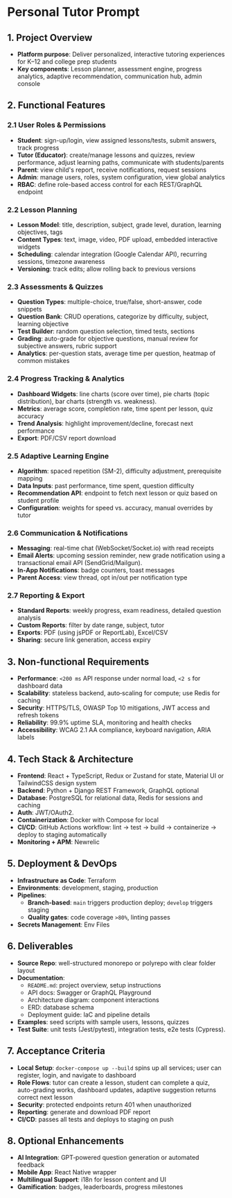 # Personal Tutor Prompt

## 1. Project Overview

- **Platform purpose**: Deliver personalized, interactive tutoring experiences for K–12 and college prep students
- **Key components**: Lesson planner, assessment engine, progress analytics, adaptive recommendation, communication hub, admin console

## 2. Functional Features

### 2.1 User Roles & Permissions

- **Student**: sign-up/login, view assigned lessons/tests, submit answers, track progress
- **Tutor (Educator)**: create/manage lessons and quizzes, review performance, adjust learning paths, communicate with students/parents
- **Parent**: view child's report, receive notifications, request sessions
- **Admin**: manage users, roles, system configuration, view global analytics
- **RBAC**: define role-based access control for each REST/GraphQL endpoint

### 2.2 Lesson Planning

- **Lesson Model**: title, description, subject, grade level, duration, learning objectives, tags
- **Content Types**: text, image, video, PDF upload, embedded interactive widgets
- **Scheduling**: calendar integration (Google Calendar API), recurring sessions, timezone awareness
- **Versioning**: track edits; allow rolling back to previous versions

### 2.3 Assessments & Quizzes

- **Question Types**: multiple-choice, true/false, short-answer, code snippets
- **Question Bank**: CRUD operations, categorize by difficulty, subject, learning objective
- **Test Builder**: random question selection, timed tests, sections
- **Grading**: auto-grade for objective questions, manual review for subjective answers, rubric support
- **Analytics**: per-question stats, average time per question, heatmap of common mistakes

### 2.4 Progress Tracking & Analytics

- **Dashboard Widgets**: line charts (score over time), pie charts (topic distribution), bar charts (strength vs. weakness).
- **Metrics**: average score, completion rate, time spent per lesson, quiz accuracy
- **Trend Analysis**: highlight improvement/decline, forecast next performance
- **Export**: PDF/CSV report download

### 2.5 Adaptive Learning Engine

- **Algorithm**: spaced repetition (SM-2), difficulty adjustment, prerequisite mapping
- **Data Inputs**: past performance, time spent, question difficulty
- **Recommendation API**: endpoint to fetch next lesson or quiz based on student profile
- **Configuration**: weights for speed vs. accuracy, manual overrides by tutor

### 2.6 Communication & Notifications

- **Messaging**: real-time chat (WebSocket/Socket.io) with read receipts
- **Email Alerts**: upcoming session reminder, new grade notification using a transactional email API (SendGrid/Mailgun).
- **In‑App Notifications**: badge counters, toast messages
- **Parent Access**: view thread, opt in/out per notification type

### 2.7 Reporting & Export

- **Standard Reports**: weekly progress, exam readiness, detailed question analysis
- **Custom Reports**: filter by date range, subject, tutor
- **Exports**: PDF (using jsPDF or ReportLab), Excel/CSV
- **Sharing**: secure link generation, access expiry

## 3. Non‑functional Requirements

- **Performance**: `<200 ms` API response under normal load, `<2 s` for dashboard data
- **Scalability**: stateless backend, auto‑scaling for compute; use Redis for caching
- **Security**: HTTPS/TLS, OWASP Top 10 mitigations, JWT access and refresh tokens
- **Reliability**: 99.9% uptime SLA, monitoring and health checks
- **Accessibility**: WCAG 2.1 AA compliance, keyboard navigation, ARIA labels

## 4. Tech Stack & Architecture

- **Frontend**: React + TypeScript, Redux or Zustand for state, Material UI or TailwindCSS design system
- **Backend**: Python + Django REST Framework, GraphQL optional
- **Database**: PostgreSQL for relational data, Redis for sessions and caching
- **Auth**: JWT/OAuth2.
- **Containerization**: Docker with Compose for local
- **CI/CD**: GitHub Actions workflow: lint → test → build → containerize → deploy to staging automatically
- **Monitoring + APM**: Newrelic

## 5. Deployment & DevOps

- **Infrastructure as Code**: Terraform
- **Environments**: development, staging, production
- **Pipelines**:
	- **Branch-based**: `main` triggers production deploy; `develop` triggers staging
	- **Quality gates**: code coverage `>80%`, linting passes
- **Secrets Management**: Env Files

## 6. Deliverables

- **Source Repo**: well-structured monorepo or polyrepo with clear folder layout
- **Documentation**:
	- `README.md`: project overview, setup instructions
	- API docs: Swagger or GraphQL Playground
	- Architecture diagram: component interactions
	- ERD: database schema
	- Deployment guide: IaC and pipeline details
- **Examples**: seed scripts with sample users, lessons, quizzes
- **Test Suite**: unit tests (Jest/pytest), integration tests, e2e tests (Cypress).

## 7. Acceptance Criteria

- **Local Setup**: `docker-compose up --build` spins up all services; user can register, login, and navigate to dashboard
- **Role Flows**: tutor can create a lesson, student can complete a quiz, auto-grading works, dashboard updates, adaptive suggestion returns correct next lesson
- **Security**: protected endpoints return 401 when unauthorized
- **Reporting**: generate and download PDF report
- **CI/CD**: passes all tests and deploys to staging on push

## 8. Optional Enhancements

- **AI Integration**: GPT‑powered question generation or automated feedback
- **Mobile App**: React Native wrapper
- **Multilingual Support**: i18n for lesson content and UI
- **Gamification**: badges, leaderboards, progress milestones

